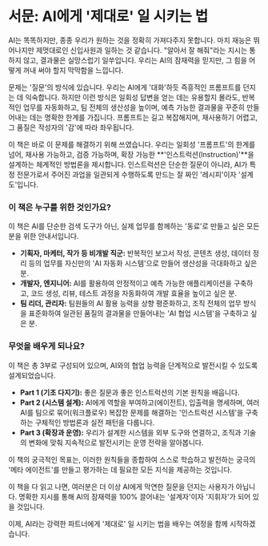 # 서문: AI에게 '제대로' 일 시키는 법

AI는 똑똑하지만, 종종 우리가 원하는 것을 정확히 가져다주지 못합니다. 마치 재능은 뛰어나지만 제멋대로인 신입사원과 일하는 것 같습니다. "알아서 잘 해줘"라는 지시는 통하지 않고, 결과물은 실망스럽기 일쑤입니다. 우리는 AI의 잠재력을 믿지만, 그 힘을 어떻게 꺼내 써야 할지 막막함을 느낍니다.

문제는 '질문'의 방식에 있습니다. 우리는 AI에게 '대화'하듯 즉흥적인 프롬프트를 던지는 데 익숙합니다. 하지만 이런 방식은 일회성 답변을 얻는 데는 유용할지 몰라도, 반복적인 업무를 자동화하고, 팀 전체의 생산성을 높이며, 예측 가능한 결과물을 꾸준히 만들어내는 데는 명확한 한계를 가집니다. 프롬프트는 길고 복잡해지며, 재사용하기 어렵고, 그 품질은 작성자의 '감'에 따라 좌우됩니다.

이 책은 바로 이 문제를 해결하기 위해 쓰였습니다. 우리는 일회성 '프롬프트'의 한계를 넘어, 재사용 가능하고, 검증 가능하며, 확장 가능한 **'인스트럭션(Instruction)'**을 설계하는 체계적인 방법론을 제시합니다. 인스트럭션은 단순한 질문이 아니라, AI가 특정 전문가로서 주어진 과업을 일관되게 수행하도록 만드는 잘 짜인 '레시피'이자 '설계도'입니다.

### 이 책은 누구를 위한 것인가요?

이 책은 AI를 단순한 검색 도구가 아닌, 실제 업무를 함께하는 '동료'로 만들고 싶은 모든 분을 위한 안내서입니다.

- **기획자, 마케터, 작가 등 비개발 직군:** 반복적인 보고서 작성, 콘텐츠 생성, 데이터 정리 등의 업무를 자신만의 'AI 자동화 시스템'으로 만들어 생산성을 극대화하고 싶은 분.
- **개발자, 엔지니어:** AI를 활용하여 안정적이고 예측 가능한 애플리케이션을 구축하고, 코드 생성, 리뷰, 테스트 과정을 자동화하여 개발 효율을 높이고 싶은 분.
- **팀 리더, 관리자:** 팀원들의 AI 활용 능력을 상향 평준화하고, 조직 전체의 업무 방식을 표준화하여 일관된 품질의 결과물을 만들어내는 'AI 협업 시스템'을 구축하고 싶은 분.

### 무엇을 배우게 되나요?

이 책은 총 3부로 구성되어 있으며, AI와의 협업 능력을 단계적으로 발전시킬 수 있도록 설계되었습니다.

- **Part 1 (기초 다지기):** 좋은 질문과 좋은 인스트럭션의 기본 원칙을 배웁니다.
- **Part 2 (시스템 설계):** AI에게 역할을 부여하고(에이전트), 입출력을 명세하며, 여러 AI를 팀으로 묶어(워크플로우) 복잡한 문제를 해결하는 '인스트럭션 시스템'을 구축하는 구체적인 방법론과 실전 패턴을 다룹니다.
- **Part 3 (확장과 운영):** 우리가 설계한 시스템을 외부 도구와 연결하고, 조직과 기술의 변화에 맞춰 지속적으로 발전시키는 운영 전략을 알아봅니다.

이 책의 궁극적인 목표는, 이러한 원칙들을 종합하여 스스로 학습하고 발전하는 궁극의 '메타 에이전트'를 만들고 평가하는 데 필요한 모든 지식을 제공하는 것입니다.

이 책을 다 읽고 나면, 여러분은 더 이상 AI에게 막연한 질문을 던지는 사용자가 아닙니다. 명확한 지시를 통해 AI의 잠재력을 100% 끌어내는 '설계자'이자 '지휘자'가 되어 있을 것입니다.

이제, AI라는 강력한 파트너에게 '제대로' 일 시키는 법을 배우는 여정을 함께 시작하겠습니다.
